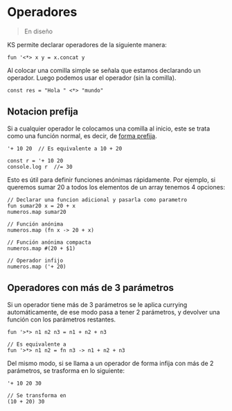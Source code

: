 # Operadores

> En diseño

KS permite declarar operadores de la siguiente manera:

```
fun '<*> x y = x.concat y 
```

Al colocar una comilla simple se señala que estamos declarando un operador.
Luego podemos usar el operador (sin la comilla).

```
const res = "Hola " <*> "mundo"
```

## Notacion prefija

Si a cualquier operador le colocamos una comilla al inicio, este se trata
como una función normal, es decir, de [forma prefija](https://es.wikipedia.org/wiki/Notaci%C3%B3n_polaca).

```
'+ 10 20  // Es equivalente a 10 + 20

const r = '+ 10 20
console.log r  //= 30
```

Esto es útil para definir funciones anónimas rápidamente. Por ejemplo, si queremos sumar
20 a todos los elementos de un array tenemos 4 opciones:

```
// Declarar una funcion adicional y pasarla como parametro
fun sumar20 x = 20 + x
numeros.map sumar20

// Función anónima
numeros.map (fn x -> 20 + x)

// Función anónima compacta
numeros.map #(20 + $1)

// Operador infijo
numeros.map ('+ 20)
```

## Operadores con más de 3 parámetros

Si un operador tiene más de 3 parámetros se le aplica currying automáticamente,
de ese modo pasa a tener 2 parámetros, y devolver una función con los parámetros restantes.

```
fun '>*> n1 n2 n3 = n1 + n2 + n3

// Es equivalente a
fun '>*> n1 n2 = fn n3 -> n1 + n2 + n3
```

Del mismo modo, si se llama a un operador de forma infija con más de 2 parámetros, se trasforma
en lo siguiente:

```
'+ 10 20 30

// Se transforma en
(10 + 20) 30
```
